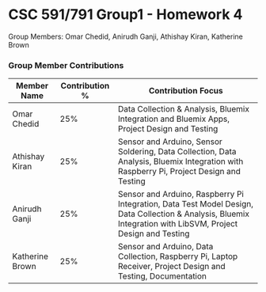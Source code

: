 # CSC 591/791 Group1 - Homework 4
Group Members: Omar Chedid, Anirudh Ganji, Athishay Kiran, Katherine Brown

### Group Member Contributions

 | Member Name     |  Contribution % | Contribution Focus  |
 |-----------------|-----------------|---------------------|
|  Omar Chedid     |       25%       |  Data Collection & Analysis, Bluemix Integration and Bluemix Apps, Project Design and Testing |
|  Athishay Kiran  |       25%       | Sensor and Arduino, Sensor Soldering, Data Collection, Data Analysis, Bluemix Integration with Raspberry Pi, Project Design and Testing  |
|  Anirudh Ganji   |       25%       |  Sensor and Arduino, Raspberry Pi Integration, Data Test Model Design, Data Collection & Analysis, Bluemix Integration with LibSVM, Project Design and Testing  |
|  Katherine Brown |       25%       |  Sensor and Arduino, Data Collection, Raspberry Pi, Laptop Receiver, Project Design and Testing, Documentation |
